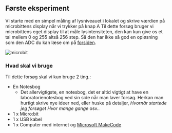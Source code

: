 ## Første eksperiment
Vi starte med en simpel måling af lysniveauet i lokalet og skrive værdien på microbittens display når vi trykker på knap A
Til dette forsøg bruger vi microbittens eget display til at måle lysintensiteten, den kan kun give os et tal mellem 0 og 255 altså 256 step. Så den har ikke så god en opløsning som den ADC du kan læse om på [forsiden](https://github.com/hanshenrikjeppesen/Microbit_light_level/blob/master/README.md).  

![microbit](https://hanshenrikjeppesen.github.io/Microbit_light_level/IMAGE/microbit.jpg)

### Hvad skal vi bruge
Til dette forsøg skal vi kun bruge 2 ting.:
* En Notesbog
    * Det allervigtigste, en notesbog, det er altid vigtigt at have en laboratorienotesbog ved sin side når man laver forsøg. Herkan man hurtigt skrive nye ideer ned, eller huske på detaljer, *Hvornår startede jeg forsøget* *Hvor mange gange* osv..
* 1 x Micro:bit
* 1 x USB kabel
* 1 x Computer med internet og [Microsoft MakeCode](https://pxt.microbit.org/)
